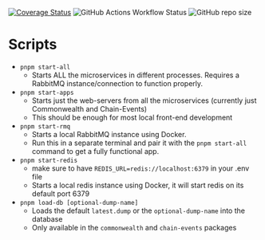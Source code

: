 [![Coverage Status](https://coveralls.io/repos/github/hicommonwealth/commonwealth/badge.svg?branch=master)](https://coveralls.io/github/hicommonwealth/commonwealth?branch=master)
![GitHub Actions Workflow Status](https://img.shields.io/github/actions/workflow/status/hicommonwealth/commonwealth/CI.yml?branch=master&label=CI)
![GitHub repo size](https://img.shields.io/github/repo-size/hicommonwealth/commonwealth)

# Scripts
- `pnpm start-all`
  - Starts ALL the microservices in different processes. Requires a RabbitMQ instance/connection to function properly.
- `pnpm start-apps`
  - Starts just the web-servers from all the microservices (currently just Commonwealth and Chain-Events)
  - This should be enough for most local front-end development
- `pnpm start-rmq`
  - Starts a local RabbitMQ instance using Docker.
  - Run this in a separate terminal and pair it with the `pnpm start-all` command to get a fully functional app.
- `pnpm start-redis`
  - make sure to have `REDIS_URL=redis://localhost:6379` in your .env file     
  - Starts a local redis instance using Docker, it will start redis on its default port 6379
- `pnpm load-db [optional-dump-name]`
  - Loads the default `latest.dump` or the `optional-dump-name` into the database
  - Only available in the `commonwealth` and `chain-events` packages



